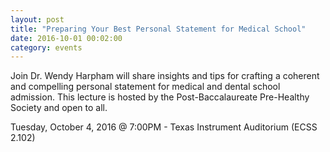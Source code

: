 ```yaml
---
layout: post
title: "Preparing Your Best Personal Statement for Medical School"
date: 2016-10-01 00:02:00
category: events
---
```


Join Dr. Wendy Harpham will share insights and tips for crafting a coherent and compelling personal statement for medical and dental school admission. This lecture is hosted by the Post-Baccalaureate Pre-Healthy Society and open to all.

Tuesday, October 4, 2016 @ 7:00PM -  Texas Instrument Auditorium (ECSS 2.102)
